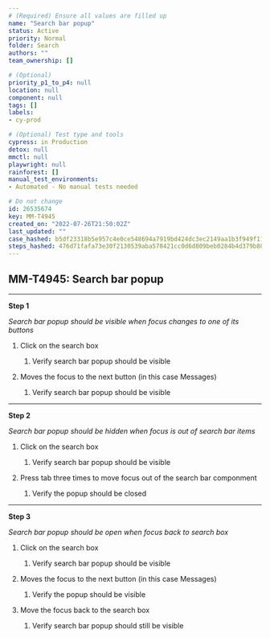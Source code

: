 ```yaml
---
# (Required) Ensure all values are filled up
name: "Search bar popup"
status: Active
priority: Normal
folder: Search
authors: ""
team_ownership: []

# (Optional)
priority_p1_to_p4: null
location: null
component: null
tags: []
labels: 
- cy-prod

# (Optional) Test type and tools
cypress: in Production
detox: null
mmctl: null
playwright: null
rainforest: []
manual_test_environments: 
- Automated - No manual tests needed

# Do not change
id: 26535674
key: MM-T4945
created_on: "2022-07-26T21:50:02Z"
last_updated: ""
case_hashed: b5df23318b5e957c4e0ce548694a7919bd424dc3ec2149aa1b3f949f111da8e7590c6f66a208339d2b97cc61e447e933
steps_hashed: 476d71fafa73e30f2130539aba578421cc0d6d809beb0284b4d379b88bdf68576f41ee86cbcfc500849751eda4a6d0c4
---
```


<!-- (Auto-generated) Based on frontmatter's "key" and "name" -->

## MM-T4945: Search bar popup

---

**Step 1**

_Search bar popup should be visible when focus changes to one of its buttons_

1. Click on the search box

   1. Verify search bar popup should be visible

2. Moves the focus to the next button (in this case Messages)

   1. Verify search bar popup should be visible

---

**Step 2**

_Search bar popup should be hidden when focus is out of search bar items_

1. Click on the search box

   1. Verify search bar popup should be visible

2. Press tab three times to move focus out of the search bar componment

   1. Verify the popup should be closed

---

**Step 3**

_Search bar popup should be open when focus back to search box_

1. Click on the search box

   1. Verify search bar popup should be visible

2. Moves the focus to the next button (in this case Messages)

   1. Verify the popup should be visible

3. Move the focus back to the search box

   1. Verify search bar popup should still be visible
